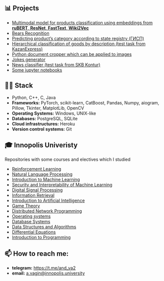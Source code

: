 ## 📊 Projects
- [Multimodal model for products classification using embeddings from **ruBERT**, **ResNet**, **FastText**, **Wiki2Vec**](https://github.com/KKroliKK/Products-Classification)
- [Bears Recognition](https://github.com/KKroliKK/Bears-Recognition)
- [Predicting product’s category according to state registry (ГИСП)](https://github.com/KKroliKK/ktru-prediction)
- [Hierarchical classification of goods by description (test task from KazanExpress)](https://github.com/KKroliKK/test-task-Kazan-Express)
- [Python document cropper which can be applied to images](https://github.com/KKroliKK/document-cropper)
- [Jokes generator](https://github.com/KKroliKK/LSTM-text-generator)
- [News classifier (test task from SKB Kontur)](https://github.com/KKroliKK/test-task-SKB-Kontur)
- [Some jupyter notebooks](https://github.com/KKroliKK/Machine-Learning)



## 👨‍💻 Stack
- Python, C++, C, Java
- **Frameworks:** PyTorch, scikit-learn, CatBoost, Pandas, Numpy, aiogram, Pillow, Tkinter, MatplotLib, OpenCV
- **Operating Systems:** Windows, UNIX-like
- **Databases:** PostgreSQL, SQLite
- **Cloud infrastructures:** Heroku
- **Version control systems:** Git


## 🎓 Innopolis Univeristy
Repositories with some courses and electives which I studied
- [Reinforcement Learning](https://github.com/KKroliKK/Reinforcement-Learning)
- [Natural Language Processing](https://github.com/KKroliKK/Natural-Language-Processing)
- [Introduction to Machine Learning](https://github.com/KKroliKK/Introduction-to-Machine-Learning)
- [Security and Interpretability of Machine Learning](https://github.com/KKroliKK/Security-and-Interpretability-of-Machine-Learning)
- [Digital Signal Processing](https://github.com/KKroliKK/Digital-Signal-Processing)
- [Information Retrieval](https://github.com/KKroliKK/Information-Retrieval)
- [Introduction to Artificial Intelligence](https://github.com/KKroliKK/Introduction-to-Practical-Artificial-Intelligence)
- [Game Theory](https://github.com/KKroliKK/Game-Theory)
- [Distributed Network Programming](https://github.com/KKroliKK/Distributed-Network-Programming)
- [Operating systems](https://github.com/KKroliKK/Operating-Systems)
- [Database Systems](https://github.com/KKroliKK/Databases)
- [Data Structures and Algorithms](https://github.com/KKroliKK/DSA-Homework-3)
- [Differential Equations](https://github.com/KKroliKK/Computational-Practicum)
- [Introduction to Programming](https://github.com/KKroliKK/paper_cissors_rock)


## 📫 How to reach me:
- **telegram:** https://t.me/and_va2
- **email:** a.vagin@innopolis.university


<!--
- 🌱 I’m currently learning Machine Learning
- 🎯 My contributions
- 🔭 I’m currently working on ...
- 👯 I’m looking to collaborate on ...
- 🤔 I’m looking for help with ...
- 💬 Ask me about ...
- 😄 Pronouns: ...
- ⚡ Fun fact: ...
-->
